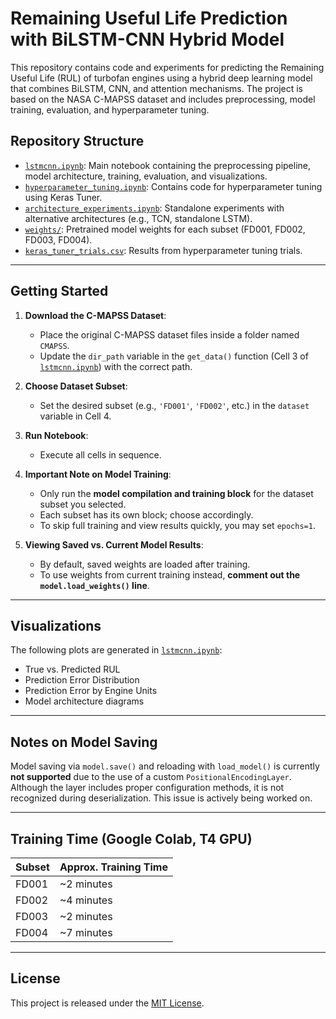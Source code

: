 # Remaining Useful Life Prediction with BiLSTM-CNN Hybrid Model

This repository contains code and experiments for predicting the Remaining Useful Life (RUL) of turbofan engines using a hybrid deep learning model that combines BiLSTM, CNN, and attention mechanisms. The project is based on the NASA C-MAPSS dataset and includes preprocessing, model training, evaluation, and hyperparameter tuning.

## Repository Structure

- [`lstmcnn.ipynb`](https://github.com/rajatrayaraddi/rul-prediction-bilstm-cnn/blob/main/lstmcnn.ipynb): Main notebook containing the preprocessing pipeline, model architecture, training, evaluation, and visualizations.
- [`hyperparameter_tuning.ipynb`](https://github.com/rajatrayaraddi/rul-prediction-bilstm-cnn/blob/main/hyperparameter_tuning.ipynb): Contains code for hyperparameter tuning using Keras Tuner.
- [`architecture_experiments.ipynb`](https://github.com/rajatrayaraddi/rul-prediction-bilstm-cnn/blob/main/architecture_experiments.ipynb): Standalone experiments with alternative architectures (e.g., TCN, standalone LSTM).
- [`weights/`](https://github.com/rajatrayaraddi/rul-prediction-bilstm-cnn/blob/main/weights): Pretrained model weights for each subset (FD001, FD002, FD003, FD004).
- [`keras_tuner_trials.csv`](https://github.com/rajatrayaraddi/rul-prediction-bilstm-cnn/blob/main/keras_tuner_trials.csv): Results from hyperparameter tuning trials.

---

## Getting Started

1. **Download the C-MAPSS Dataset**:
   - Place the original C-MAPSS dataset files inside a folder named `CMAPSS`.
   - Update the `dir_path` variable in the `get_data()` function (Cell 3 of [`lstmcnn.ipynb`](https://github.com/rajatrayaraddi/rul-prediction-bilstm-cnn/blob/main/lstmcnn.ipynb)) with the correct path.

2. **Choose Dataset Subset**:
   - Set the desired subset (e.g., `'FD001'`, `'FD002'`, etc.) in the `dataset` variable in Cell 4.

3. **Run Notebook**:
   - Execute all cells in sequence.

4. **Important Note on Model Training**:
   - Only run the **model compilation and training block** for the dataset subset you selected.
   - Each subset has its own block; choose accordingly.
   - To skip full training and view results quickly, you may set `epochs=1`.

5. **Viewing Saved vs. Current Model Results**:
   - By default, saved weights are loaded after training.
   - To use weights from current training instead, **comment out the `model.load_weights()` line**.

---

## Visualizations

The following plots are generated in [`lstmcnn.ipynb`](https://github.com/rajatrayaraddi/rul-prediction-bilstm-cnn/blob/main/lstmcnn.ipynb):
- True vs. Predicted RUL
- Prediction Error Distribution
- Prediction Error by Engine Units
- Model architecture diagrams

---

## Notes on Model Saving

Model saving via `model.save()` and reloading with `load_model()` is currently **not supported** due to the use of a custom `PositionalEncodingLayer`. Although the layer includes proper configuration methods, it is not recognized during deserialization. This issue is actively being worked on.

---

## Training Time (Google Colab, T4 GPU)

| Subset | Approx. Training Time |
|--------|------------------------|
| FD001  | ~2 minutes             |
| FD002  | ~4 minutes             |
| FD003  | ~2 minutes             |
| FD004  | ~7 minutes             |

---

## License

This project is released under the [MIT License](LICENSE).
